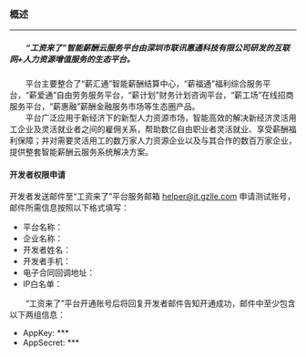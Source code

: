 ### 概述
***
##### &emsp;&emsp;“工资来了”智能薪酬云服务平台由深圳市联讯惠通科技有限公司研发的互联网+人力资源增值服务的生态平台。  
&emsp;&emsp;平台主要整合了“薪汇通”智能薪酬结算中心，“薪福通”福利综合服务平台，“薪爱通”自由劳务服务平台，“薪计划”财务计划咨询平台，“薪工场”在线招商服务平台，“薪惠融”薪酬金融服务市场等生态圈产品。  
&emsp;&emsp;平台广泛应用于新经济下的新型人力资源市场，智能高效的解决新经济灵活用工企业及灵活就业者之间的雇佣关系，帮助数亿自由职业者灵活就业、享受薪酬福利保障；并对需要灵活用工的数万家人力资源企业以及与其合作的数百万家企业，提供整套智能薪酬云服务系统解决方案。

#### 开发者权限申请
开发者发送邮件至“工资来了”平台服务邮箱 helper@it.gzlle.com 申请测试账号，邮件所需信息按照以下格式填写：

* 平台名称：
* 企业名称：
* 开发者姓名：
* 开发者手机：
* 电子合同回调地址：
* IP白名单：

&emsp;&emsp;“工资来了”平台开通账号后将回复开发者邮件告知开通成功，邮件中至少包含以下两组信息：

* AppKey:  \*\*\*
* AppSecret: \*\*\*




